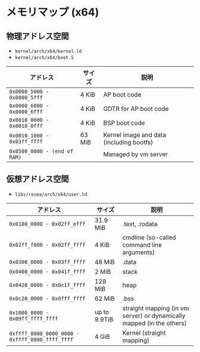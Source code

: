 # メモリマップ (x64)

## 物理アドレス空間

- `kernel/arch/x64/kernel.ld`
- `kernel/arch/x64/boot.S`

| アドレス                     | サイズ   | 説明                                     |
|------------------------------|----------|------------------------------------------|
| `0x0000_5000 - 0x0000_5fff`  | 4 KiB    | AP boot code                             |
| `0x0000_6000 - 0x0000_6fff`  | 4 KiB    | GDTR for AP boot code                    |
| `0x0010_0000 - 0x0010_0fff`  | 4 KiB    | BSP boot code                            |
| `0x0010_1000 - 0x03ff_ffff`  | 63 MiB   | Kernel image and data (including bootfs) |
| `0x0500_0000 - (end of RAM)` |          | Managed by vm server                     |

## 仮想アドレス空間

- `libs/resea/arch/x64/user.ld`

| アドレス                                        | サイズ       | 説明                                                                  |
|-------------------------------------------------|--------------|-----------------------------------------------------------------------|
| `0x0100_0000 - 0x02ff_efff`                     | 31.9 MiB     | .text, .rodata                                                        |
| `0x02ff_f000 - 0x02ff_ffff`                     | 4 KiB        | cmdline (so-called command line arguments)                            |
| `0x0300_0000 - 0x03ff_ffff`                     | 48 MiB       | .data                                                                 |
| `0x0400_0000 - 0x041f_ffff`                     | 2 MiB        | stack                                                                 |
| `0x0420_0000 - 0x0c1f_ffff`                     | 128 MiB      | heap                                                                  |
| `0x0c20_0000 - 0x0fff_ffff`                     | 62 MiB       | .bss                                                                  |
| `0x1000_0000 - 0x09ff_ffff_ffff`                | up to 9.9TiB | straight mapping (in vm server) or dynamically mapped (in the others) |
| `0xffff_8000_0000_0000 - 0xffff_8000_ffff_ffff` | 4 GiB        | Kernel (straight mapping)                                             |
